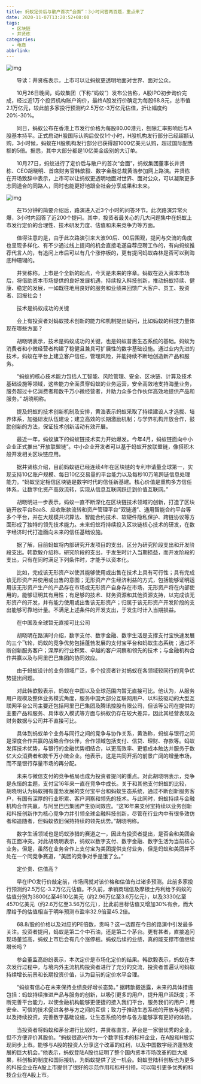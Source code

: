 ```yaml
---
title: 蚂蚁定价后与散户首次“会面”：3小时问答两百题，重点来了
date: 2020-11-07T13:20:52+08:00
tags:
  - 区块链
  - 井贤栋
categories:
  - 电商
abbrlink:
---
```


![img](https://cdn.jsdelivr.net/gh/yakeing/Documentation@main/Hexo/images/a65a-kcaeqzx6116282.jpg)

　　导读：井贤栋表示，上市可以让蚂蚁更透明地面对世界、面对公众。

　　10月26日晚间，蚂蚁集团（下称“蚂蚁”）发布公告称，A股IPO初步询价完成，经过近1万个投资机构账户询价，最终A股发行价确定为每股68.8元，总市值2.1万亿元，较此前多家投行预测约2.5万亿-3万亿元估值，折让幅度约20%-30%。

　　同日，蚂蚁公布在香港上市发行价格为每股80.00港元，刨除汇率影响后与A股基本持平。正式启动H股国际认购后仅仅1个小时，H股机构发行部分已经超额认购，3小时候，蚂蚁在H股机构发行部分已获得超1000亿美元认购，超过国际配售额的5倍。据悉，其中大部分都是10亿美金级别的大订单。

　　10月27日，蚂蚁进行了定价后与散户的首次“会面”，蚂蚁集团董事长井贤栋、CEO胡晓明、首席财务官韩歆毅、数字金融总裁黄浩参加网上路演。井贤栋在开场致辞中表示，上市可以让蚂蚁更透明地面对世界、面对公众，可以凝聚更多志同道合的同路人，同时也能更好地跟全社会分享成果和未来。

![img](https://cdn.jsdelivr.net/gh/yakeing/Documentation@main/Hexo/images/216e-kcaeqzx5622221.jpg)

　　在15分钟的简要介绍后，路演进入近3个小时的问答环节。此次路演异常火爆，3小时内回答了近200个提问。其中，投资者最关心的几大问题集中在蚂蚁上市发行定价的合理性、技术研发力度、估值和未来竞争力等方面。

　　值得注意的是，由于此次路演引来大波90后、00后围观，提问与交流的角度也呈现多样化、有不少通过线上提问的机会直接毛遂自荐应聘工作的，有向蚂蚁推荐代言人的，有追问上市后可以有几个涨停板的，更有提问蚂蚁森林是否可以到海底种珊瑚的。

　　井贤栋称，上市是个全新的起点，今天是未来的序章。蚂蚁在迈入资本市场后，将借助资本市场提供的良好发展机遇，持续投入科技创新，推动蚂蚁持续、健康、稳定的发展，一如既往地用良好的服务和业绩来回馈广大客户、员工、投资者、回报社会！

　　技术是蚂蚁成功的关键

　　会上有投资者对蚂蚁技术创新的能力和机制提出疑问，比如蚂蚁的科技力量体现在哪些方面？

　　胡晓明表示，技术是蚂蚁成功的关键，也是蚂蚁普惠生态系统的基础。蚂蚁为消费者和小微经营者构建了稳健且兼具可扩展性的数字基础设施。通过业内先进的技术，蚂蚁在平台上建立客户信任，管理风险，并能持续不断地创造新产品和服务。

　　“蚂蚁的核心技术能力包括人工智能、风险管理、安全、区块链、计算及技术基础设施等领域，这些能力全面贯穿蚂蚁的业务运营，安全高效地支持海量业务，服务超过十亿消费者和数千万小微经营者，并助力众多合作伙伴高效地提供产品和服务。” 胡晓明称。

　　提及蚂蚁的技术创新机制及安排，黄浩表示蚂蚁采取了持续建设人才选拔、培养体系，加强研发队伍建设；建立高效的长期激励机制；与学界机构开放合作，鼓励创新的方法，保证技术创新活动有效开展。

　　最近一年，蚂蚁旗下的蚂蚁链技术实力开始爆发。今年4月，蚂蚁链面向中小企业正式推出“开放联盟链”。中小企业开发者可以基于蚂蚁开放联盟链，像搭积木般开发相关区块链应用。

　　据井贤栋介绍，目前蚂蚁链已经连续4年在区块链的专利申请量全球第一，实现支持10亿账户规模、每日10亿交易量的平台能力以及每秒10万笔跨链信息处理能力。“蚂蚁坚定相信区块链是数字时代的信任新基建。核心价值是重构多方信任体系，让数字化资产高效流转，实现从信息互联网跃迁到价值互联网。”

　　胡晓明进一步表示，蚂蚁一直不断深化在区块链技术领域的创新，打造了区块链开放平台BaaS、应收账款流转和资产管理平台“双链通”、通用智能合约平台等多个平台，并在大规模共识算法、智能合约技术、软硬件隐私保护、跨链协议等方面形成了独特的领先技术能力。未来蚂蚁将持续投入区块链核心技术的研发，在数字经济时代打造面向未来的信任基础设施。

　　据了解，目前蚂蚁将内部研究开发项目的支出，区分为研究阶段支出和开发阶段支出。韩歆毅介绍称，研究阶段的支出，于发生时计入当期损益，而开发阶段的支出，只有在同时满足下列条件时，才能予以资本化。

　　比如，完成该无形资产以使其能够使用或出售在技术上具有可行性；具有完成该无形资产并使用或出售的意图；无形资产产生经济利益的方式，包括能够证明运用该无形资产生产的产品存在市场或无形资产自身存在市场，无形资产将在内部使用的，能够证明其有用性；有足够的技术、财务资源和其他资源支持，以完成该无形资产的开发，并有能力使用或出售该无形资产；归属于该无形资产开发阶段的支出能够可靠地计量。不满足上述条件的开发支出，于发生时计入当期损益。

　　在中国及全球暂无直接可比公司

　　胡晓明在路演时介绍，数字支付、数字金融、数字生活是支撑支付宝快速发展的三个飞轮，蚂蚁的竞争优势包括蓬勃发展的支付宝平台和蚂蚁生态系统；通过不断创新服务客户；深厚的行业积累、卓越的客户洞察和领先的技术；与金融机构合作共赢以及与阿里巴巴集团的协同效应。

　　由于蚂蚁设计的业务领域广泛，多个投资者针对蚂蚁在各领域较同行的竞争优势提出问题。

　　对此韩歆毅表示，蚂蚁在中国以及全球范围内暂无直接可比。他认为，从服务用户规模及整体业务模式角度，服务中国大部分互联网用户、以科技驱动的大型互联网平台公司主要还包括阿里巴巴集团及腾讯控股有限公司，但该等公司在提供的主要产品和服务、具体收入模式等方面与蚂蚁仍存在较大差异，因此其经营表现及财务数据与公司并不直接可比。

　　具体到蚂蚁单个业务与同行之间的竞争与协作关系，黄浩称，蚂蚁与银行之间是深度合作共赢的战略合作伙伴，合作领域包括支付、信贷、理财、存款等。蚂蚁发挥技术优势，与银行的金融优势相结合，以更高效率、更低成本触达并服务于数亿大众消费者和数千万小微企业。他表示，这是共同开拓的前景广阔的增量市场，而不是银行存量市场的再分配。

　　未来与微信支付的竞争格局也成为投资者提问的重点。对此胡晓明表示，竞争是永恒的主题，支付宝16年来一直在竞争中成长。关于和其他支付蚂蚁的比较，胡晓明认为蚂蚁拥有蓬勃发展的支付宝平台和蚂蚁生态系统，通过不断创新服务客户，有国有深厚的行业积累、客户洞察和领先的技术。与此同时，蚂蚁持续与金融机构合作共赢，与阿里巴巴集团产生协同效应。“这16年来支付宝持续以业务创新和科技创新作为核心竞争力并引领全球金融科技创新，尽管在行业内中有很多效仿者和追随者，但蚂蚁依旧保持持续的领先优势。”胡晓明称。

　　数字生活领域也是蚂蚁涉猎的赛道之一，因此有投资者提出，是否会和美团会有正面冲突。对此胡晓明表示，蚂蚁以数字支付、数字金融、数字生活为当前核心业务。但是，虽然在业务合作上支付宝为美团提供支付业务，但是蚂蚁和美团并不处在一个同竞争赛道，“美团的竞争对手是饿了么。”

　　定价贵、估值高？

　　早在IPO发行价敲定前，市场间就对该价格和估值有过诸多预测。此前多家投行预测约2.5万亿-3.2万亿元估值。不久前，承销商瑞信及摩根士丹利给予蚂蚁的估值分别为3800亿至4610亿美元（约2.96万亿至3.6万亿元），以及3330亿至4570亿美元（约2.6万亿至3.56万亿元），比此前目标估值又增加30%有余，而大摩给予的估值相当于明年预测市盈率32.9倍至45.2倍。

　　68.8/股的价格以及对应的PE倍数，贵吗？这一话题在今日的路演中引发最多关注。投资者提问，蚂蚁是第二个中石油，还是第二个茅台。更有甚者，直接追问现场董监高，蚂蚁上市后会有几个涨停板。蚂蚁后续的业绩，真的能支撑市值继续增长吗？

　　参会董监高纷纷表示，本次定价是市场化定价的结果。韩歆毅表示，蚂蚁在本次发行过程中，与境内外主流机构投资者进行了充分的交流，投资者普遍认可蚂蚁持续增长前景和长期投资价值，认为目前的定价水平合理。

　　“蚂蚁有信心在未来保持业绩良好增长态势。” 据韩歆毅透露，未来的具体措施包括：蚂蚁持续推进产品与服务的创新，以吸引更多的用户，提升用户活跃度；不断完善平台能力，以使金融机构能够更便捷的接入我们平台，服务我们的用户；用安全、可信的技术促进各参与方之间的互信；致力于推动生态系统的开放与透明；以及持续投资，完善数字基础设施，让生态系统的参与各方能够享有更好的体验。

　　当投资者将蚂蚁和茅台进行比较时，井贤栋直言，茅台是一家很优秀的企业，但不方便评价其股价。“蚂蚁很高兴作为一个数字技术的标杆企业，在A股和H股实现同步上市。能够与A股的投资人分享这个改革的红利，以及中国数字经济蓬勃发展的巨大机会。”他表示，蚂蚁登陆A股也证明了整个国内资本市场改革的巨大成果，科创板的制度和国际接轨，为蚂蚁提供了这一机会。蚂蚁登陆科创板也为更多的科技企业在A股上市提供了很好的示范作用和标杆引领，可以吸引更多优秀的科技企业在A股上市。